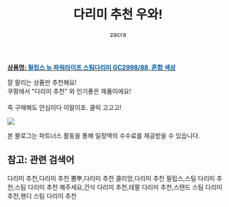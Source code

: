 ﻿---
layout: post
title:  "다리미 추천 우와!"
author: zacra
categories: [ 아이템 ]
tags: [다리미 추천,다리미 추천 뽐뿌,다리미 추천 클리앙,다리미 추천 필립스,스팀 다리미 추천,스팀 다리미 추천 해주세요,건식 다리미 추천,테팔 다리미 추천,스탠드 스팀 다리미 추천,핸디 스팀 다리미 추천]
image: https://static.coupangcdn.com/image/product/image/vendoritem/2019/02/25/3488761100/f34460bf-9692-4ce3-8358-14eec47ab1e1.jpg 
description: "쿠팡에서 다리미 추천 관련 상품으로 가장 잘팔리는 제품 중 하나라는 사실!!."
rating: 4.5
---

<a href="https://link.coupang.com/re/AFFSDP?lptag=AF8407795&pageKey=59856114&itemId=205953122&vendorItemId=3488761100&traceid=V0-153-49ea151ce508582a"><b>상품명: <font color='#01579B'>필립스 뉴 파워라이프 스팀다리미 GC2998/88, 혼합 색상</font></b></a>

잘 팔리는 상품만 추천해요!<br/>
쿠팡에서 "다리미 추천" 와 인기좋은 제품이에요!<br/><br/>
즉 구매해도 안심이다 이말이죠. 클릭 고고고! <br/>



<a href="https://link.coupang.com/re/AFFSDP?lptag=AF8407795&pageKey=59856114&itemId=205953122&vendorItemId=3488761100&traceid=V0-153-49ea151ce508582a"><img src="https://thumbnail7.coupangcdn.com/thumbnails/remote/q89/image/product/content/vendorItem/2019/02/27/205953122/af6d2ff1-dbd0-46af-aed0-eba853c1eaad.jpg"></a> 

본 블로그는 파트너스 활동을 통해 일정액의 수수료를 제공받을 수 있습니다.

## 참고: 관련 검색어    
다리미 추천,다리미 추천 뽐뿌,다리미 추천 클리앙,다리미 추천 필립스,스팀 다리미 추천,스팀 다리미 추천 해주세요,건식 다리미 추천,테팔 다리미 추천,스탠드 스팀 다리미 추천,핸디 스팀 다리미 추천